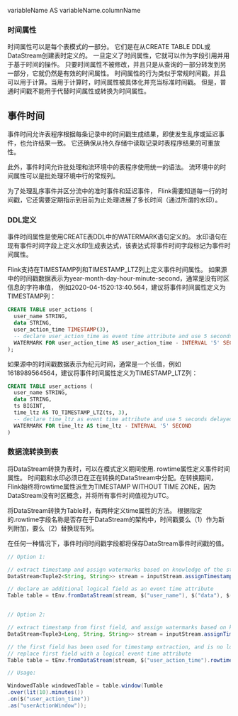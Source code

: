 


variableName AS variableName.columnName

### 时间属性
时间属性可以是每个表模式的一部分。
它们是在从CREATE TABLE DDL或DataStream创建表时定义的。
一旦定义了时间属性，它就可以作为字段引用并用于基于时间的操作。
只要时间属性不被修改，并且只是从查询的一部分转发到另一部分，它就仍然是有效的时间属性。
时间属性的行为类似于常规时间戳，并且可以用于计算。当用于计算时，时间属性被具体化并充当标准时间戳。
但是，普通时间戳不能用于代替时间属性或转换为时间属性。

## 事件时间
事件时间允许表程序根据每条记录中的时间戳生成结果，即使发生乱序或延迟事件，也允许结果一致。
它还确保从持久存储中读取记录时表程序结果的可重放性。

此外，事件时间允许批处理和流环境中的表程序使用统一的语法。
流环境中的时间属性可以是批处理环境中行的常规列。


为了处理乱序事件并区分流中的准时事件和延迟事件，
Flink需要知道每一行的时间戳，它还需要定期指示到目前为止处理进展了多长时间（通过所谓的水印）。

### DDL定义

事件时间属性是使用CREATE表DDL中的WATERMARK语句定义的。
水印语句在现有事件时间字段上定义水印生成表达式，该表达式将事件时间字段标记为事件时间属性。


Flink支持在TIMESTAMP列和TIMESTAMP_LTZ列上定义事件时间属性。
如果源中的时间戳数据表示为year-month-day-hour-minute-second，通常是没有时区信息的字符串值，
例如2020-04-1520:13:40.564，建议将事件时间属性定义为TIMESTAMP列：
```sql
CREATE TABLE user_actions (
  user_name STRING,
  data STRING,
  user_action_time TIMESTAMP(3),
  -- declare user_action_time as event time attribute and use 5 seconds delayed watermark strategy
  WATERMARK FOR user_action_time AS user_action_time - INTERVAL '5' SECOND
);
```

如果源中的时间戳数据表示为纪元时间，通常是一个长值，例如1618989564564，建议将事件时间属性定义为TIMESTAMP_LTZ列：
```sql
CREATE TABLE user_actions (
  user_name STRING,
  data STRING,
  ts BIGINT,
  time_ltz AS TO_TIMESTAMP_LTZ(ts, 3),
  -- declare time_ltz as event time attribute and use 5 seconds delayed watermark strategy
  WATERMARK FOR time_ltz AS time_ltz - INTERVAL '5' SECOND
)
```

### 数据流转换到表

将DataStream转换为表时，可以在模式定义期间使用. rowtime属性定义事件时间属性。
时间戳和水印必须已在正在转换的DataStream中分配。在转换期间，
Flink始终将rowtime属性派生为TIMESTAMP WITHOUT TIME ZONE，因为DataStream没有时区概念，并将所有事件时间值视为UTC。


将DataStream转换为Table时，有两种定义time属性的方法。
根据指定的.rowtime字段名称是否存在于DataStream的架构中，时间戳要么（1）作为新列附加，要么（2）替换现有列。


在任何一种情况下，事件时间时间戳字段都将保存DataStream事件时间戳的值。


```java
// Option 1:

// extract timestamp and assign watermarks based on knowledge of the stream
DataStream<Tuple2<String, String>> stream = inputStream.assignTimestampsAndWatermarks(...);

// declare an additional logical field as an event time attribute
Table table = tEnv.fromDataStream(stream, $("user_name"), $("data"), $("user_action_time").rowtime());


// Option 2:

// extract timestamp from first field, and assign watermarks based on knowledge of the stream
DataStream<Tuple3<Long, String, String>> stream = inputStream.assignTimestampsAndWatermarks(...);

// the first field has been used for timestamp extraction, and is no longer necessary
// replace first field with a logical event time attribute
Table table = tEnv.fromDataStream(stream, $("user_action_time").rowtime(), $("user_name"), $("data"));

// Usage:

WindowedTable windowedTable = table.window(Tumble
.over(lit(10).minutes())
.on($("user_action_time"))
.as("userActionWindow"));
```

